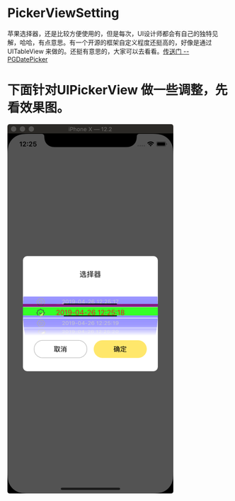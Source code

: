 # PickerViewSetting
苹果选择器，还是比较方便使用的，但是每次，UI设计师都会有自己的独特见解，哈哈，有点意思。有一个开源的框架自定义程度还挺高的，好像是通过UITableView 来做的。还挺有意思的，大家可以去看看。[传送门 -- PGDatePicker](https://github.com/xiaozhuxiong121/PGDatePicker.git)

# 下面针对UIPickerView 做一些调整，先看效果图。

![效果图](1.png)
